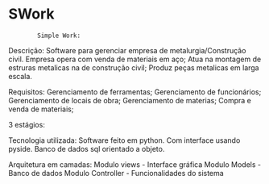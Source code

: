 # SWork
            Simple Work:

Descrição:
Software para gerenciar empresa de metalurgia/Construção civil.
Empresa opera com venda de materiais em aço; Atua na montagem de estruras metalicas na de construção civil; Produz peças metalicas em larga escala.

Requisitos:
Gerenciamento de ferramentas;
Gerenciamento de funcionários;
Gerenciamento de locais de obra;
Gerenciamento de materias;
Compra e venda de materiais;

3 estágios:


Tecnologia utilizada:
Software feito em python.
Com interface usando pyside.
Banco de dados sql orientado a objeto.

Arquitetura em camadas:
Modulo views - Interface gráfica
Modulo Models - Banco de dados
Modulo Controller - Funcionalidades do sistema

